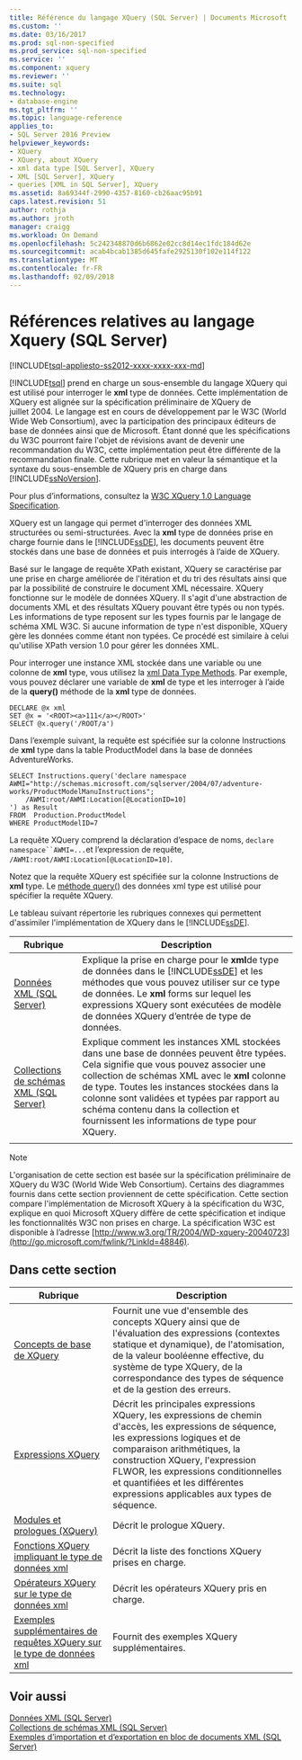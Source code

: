 ```yaml
---
title: Référence du langage XQuery (SQL Server) | Documents Microsoft
ms.custom: ''
ms.date: 03/16/2017
ms.prod: sql-non-specified
ms.prod_service: sql-non-specified
ms.service: ''
ms.component: xquery
ms.reviewer: ''
ms.suite: sql
ms.technology:
- database-engine
ms.tgt_pltfrm: ''
ms.topic: language-reference
applies_to:
- SQL Server 2016 Preview
helpviewer_keywords:
- XQuery
- XQuery, about XQuery
- xml data type [SQL Server], XQuery
- XML [SQL Server], XQuery
- queries [XML in SQL Server], XQuery
ms.assetid: 8a69344f-2990-4357-8160-cb26aac95b91
caps.latest.revision: 51
author: rothja
ms.author: jroth
manager: craigg
ms.workload: On Demand
ms.openlocfilehash: 5c242348870d6b6862e02cc8d14ec1fdc184d62e
ms.sourcegitcommit: acab4bcab1385d645fafe2925130f102e114f122
ms.translationtype: MT
ms.contentlocale: fr-FR
ms.lasthandoff: 02/09/2018
---
```

# <a name="xquery-language-reference-sql-server"></a>Références relatives au langage Xquery (SQL Server)
[!INCLUDE[tsql-appliesto-ss2012-xxxx-xxxx-xxx-md](../includes/tsql-appliesto-ss2012-xxxx-xxxx-xxx-md.md)]

  [!INCLUDE[tsql](../includes/tsql-md.md)] prend en charge un sous-ensemble du langage XQuery qui est utilisé pour interroger le **xml** type de données. Cette implémentation de XQuery est alignée sur la spécification préliminaire de XQuery de juillet 2004. Le langage est en cours de développement par le W3C (World Wide Web Consortium), avec la participation des principaux éditeurs de base de données ainsi que de Microsoft. Étant donné que les spécifications du W3C pourront faire l'objet de révisions avant de devenir une recommandation du W3C, cette implémentation peut être différente de la recommandation finale. Cette rubrique met en valeur la sémantique et la syntaxe du sous-ensemble de XQuery pris en charge dans [!INCLUDE[ssNoVersion](../includes/ssnoversion-md.md)].  
  
 Pour plus d’informations, consultez la [W3C XQuery 1.0 Language Specification](http://go.microsoft.com/fwlink/?LinkId=48846).  
  
 XQuery est un langage qui permet d'interroger des données XML structurées ou semi-structurées. Avec la **xml** type de données prise en charge fournie dans le [!INCLUDE[ssDE](../includes/ssde-md.md)], les documents peuvent être stockés dans une base de données et puis interrogés à l’aide de XQuery.  
  
 Basé sur le langage de requête XPath existant, XQuery se caractérise par une prise en charge améliorée de l'itération et du tri des résultats ainsi que par la possibilité de construire le document XML nécessaire. XQuery fonctionne sur le modèle de données XQuery. Il s'agit d'une abstraction de documents XML et des résultats XQuery pouvant être typés ou non typés. Les informations de type reposent sur les types fournis par le langage de schéma XML W3C. Si aucune information de type n'est disponible, XQuery gère les données comme étant non typées. Ce procédé est similaire à celui qu'utilise XPath version 1.0 pour gérer les données XML.  
  
 Pour interroger une instance XML stockée dans une variable ou une colonne de **xml** type, vous utilisez la [xml Data Type Methods](../t-sql/xml/xml-data-type-methods.md). Par exemple, vous pouvez déclarer une variable de **xml** de type et les interroger à l’aide de la **query()** méthode de la **xml** type de données.  
  
```  
DECLARE @x xml  
SET @x = '<ROOT><a>111</a></ROOT>'  
SELECT @x.query('/ROOT/a')  
```  
  
 Dans l’exemple suivant, la requête est spécifiée sur la colonne Instructions de **xml** type dans la table ProductModel dans la base de données AdventureWorks.  
  
```  
SELECT Instructions.query('declare namespace AWMI="http://schemas.microsoft.com/sqlserver/2004/07/adventure-works/ProductModelManuInstructions";           
    /AWMI:root/AWMI:Location[@LocationID=10]  
') as Result   
FROM  Production.ProductModel  
WHERE ProductModelID=7  
```  
  
 La requête XQuery comprend la déclaration d’espace de noms, `declare namespace``AWMI=...`et l’expression de requête, `/AWMI:root/AWMI:Location[@LocationID=10]`.  
  
 Notez que la requête XQuery est spécifiée sur la colonne Instructions de **xml** type. Le [méthode query()](../t-sql/xml/query-method-xml-data-type.md) des données xml type est utilisé pour spécifier la requête XQuery.  
  
 Le tableau suivant répertorie les rubriques connexes qui permettent d'assimiler l'implémentation de XQuery dans le [!INCLUDE[ssDE](../includes/ssde-md.md)].  
  
|Rubrique| Description|  
|-----------|-----------------|  
|[Données XML &#40;SQL Server&#41;](../relational-databases/xml/xml-data-sql-server.md)|Explique la prise en charge pour le **xml**de type de données dans le [!INCLUDE[ssDE](../includes/ssde-md.md)] et les méthodes que vous pouvez utiliser sur ce type de données. Le **xml** forms sur lequel les expressions XQuery sont exécutées de modèle de données XQuery d’entrée de type de données.|  
|[Collections de schémas XML &#40;SQL Server&#41;](../relational-databases/xml/xml-schema-collections-sql-server.md)|Explique comment les instances XML stockées dans une base de données peuvent être typées. Cela signifie que vous pouvez associer une collection de schémas XML avec le **xml** colonne de type. Toutes les instances stockées dans la colonne sont validées et typées par rapport au schéma contenu dans la collection et fournissent les informations de type pour XQuery.|  
|||  
  
> [!NOTE]  
>  L'organisation de cette section est basée sur la spécification préliminaire de XQuery du W3C (World Wide Web Consortium). Certains des diagrammes fournis dans cette section proviennent de cette spécification. Cette section compare l'implémentation de Microsoft XQuery à la spécification du W3C, explique en quoi Microsoft XQuery diffère de cette spécification et indique les fonctionnalités W3C non prises en charge. La spécification W3C est disponible à l’adresse [http://www.w3.org/TR/2004/WD-xquery-20040723](http://go.microsoft.com/fwlink/?LinkId=48846).  
  
## <a name="in-this-section"></a>Dans cette section  
  
|Rubrique| Description|  
|-----------|-----------------|  
|[Concepts de base de XQuery](../xquery/xquery-basics.md)|Fournit une vue d'ensemble des concepts XQuery ainsi que de l'évaluation des expressions (contextes statique et dynamique), de l'atomisation, de la valeur booléenne effective, du système de type XQuery, de la correspondance des types de séquence et de la gestion des erreurs.|  
|[Expressions XQuery](../xquery/xquery-expressions.md)|Décrit les principales expressions XQuery, les expressions de chemin d'accès, les expressions de séquence, les expressions logiques et de comparaison arithmétiques, la construction XQuery, l'expression FLWOR, les expressions conditionnelles et quantifiées et les différentes expressions applicables aux types de séquence.|  
|[Modules et prologues &#40;XQuery&#41;](../xquery/modules-and-prologs-xquery.md)|Décrit le prologue XQuery.|  
|[Fonctions XQuery impliquant le type de données xml](../xquery/xquery-functions-against-the-xml-data-type.md)|Décrit la liste des fonctions XQuery prises en charge.|  
|[Opérateurs XQuery sur le type de données xml](../xquery/xquery-operators-against-the-xml-data-type.md)|Décrit les opérateurs XQuery pris en charge.|  
|[Exemples supplémentaires de requêtes XQuery sur le type de données xml](../xquery/additional-sample-xqueries-against-the-xml-data-type.md)|Fournit des exemples XQuery supplémentaires.|  
  
## <a name="see-also"></a>Voir aussi  
 [Données XML &#40;SQL Server&#41;](../relational-databases/xml/xml-data-sql-server.md)   
 [Collections de schémas XML &#40;SQL Server&#41;](../relational-databases/xml/xml-schema-collections-sql-server.md)   
 [Exemples d’importation et d’exportation en bloc de documents XML &#40;SQL Server&#41;](../relational-databases/import-export/examples-of-bulk-import-and-export-of-xml-documents-sql-server.md)  
  
  
